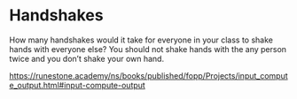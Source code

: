 # Handshakes
How many handshakes would it take for everyone in your class to shake hands with everyone else? You should not shake hands with the any person twice and you don’t shake your own hand.

https://runestone.academy/ns/books/published/fopp/Projects/input_compute_output.html#input-compute-output
